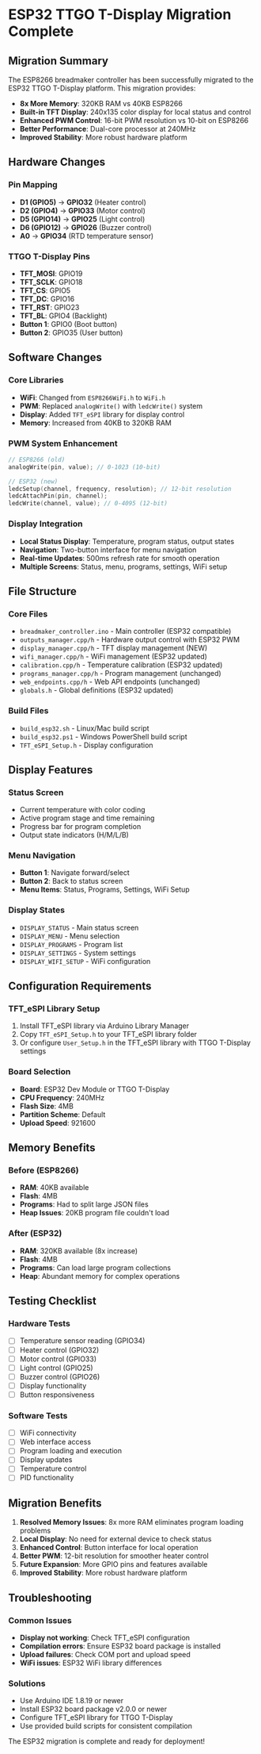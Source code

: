 # ESP32 TTGO T-Display Migration Complete

## Migration Summary

The ESP8266 breadmaker controller has been successfully migrated to the ESP32 TTGO T-Display platform. This migration provides:

- **8x More Memory**: 320KB RAM vs 40KB ESP8266
- **Built-in TFT Display**: 240x135 color display for local status and control
- **Enhanced PWM Control**: 16-bit PWM resolution vs 10-bit on ESP8266
- **Better Performance**: Dual-core processor at 240MHz
- **Improved Stability**: More robust hardware platform

## Hardware Changes

### Pin Mapping
- **D1 (GPIO5)** → **GPIO32** (Heater control)
- **D2 (GPIO4)** → **GPIO33** (Motor control)
- **D5 (GPIO14)** → **GPIO25** (Light control)
- **D6 (GPIO12)** → **GPIO26** (Buzzer control)
- **A0** → **GPIO34** (RTD temperature sensor)

### TTGO T-Display Pins
- **TFT_MOSI**: GPIO19
- **TFT_SCLK**: GPIO18
- **TFT_CS**: GPIO5
- **TFT_DC**: GPIO16
- **TFT_RST**: GPIO23
- **TFT_BL**: GPIO4 (Backlight)
- **Button 1**: GPIO0 (Boot button)
- **Button 2**: GPIO35 (User button)

## Software Changes

### Core Libraries
- **WiFi**: Changed from `ESP8266WiFi.h` to `WiFi.h`
- **PWM**: Replaced `analogWrite()` with `ledcWrite()` system
- **Display**: Added `TFT_eSPI` library for display control
- **Memory**: Increased from 40KB to 320KB RAM

### PWM System Enhancement
```cpp
// ESP8266 (old)
analogWrite(pin, value); // 0-1023 (10-bit)

// ESP32 (new)
ledcSetup(channel, frequency, resolution); // 12-bit resolution
ledcAttachPin(pin, channel);
ledcWrite(channel, value); // 0-4095 (12-bit)
```

### Display Integration
- **Local Status Display**: Temperature, program status, output states
- **Navigation**: Two-button interface for menu navigation
- **Real-time Updates**: 500ms refresh rate for smooth operation
- **Multiple Screens**: Status, menu, programs, settings, WiFi setup

## File Structure

### Core Files
- `breadmaker_controller.ino` - Main controller (ESP32 compatible)
- `outputs_manager.cpp/h` - Hardware output control with ESP32 PWM
- `display_manager.cpp/h` - TFT display management (NEW)
- `wifi_manager.cpp/h` - WiFi management (ESP32 updated)
- `calibration.cpp/h` - Temperature calibration (ESP32 updated)
- `programs_manager.cpp/h` - Program management (unchanged)
- `web_endpoints.cpp/h` - Web API endpoints (unchanged)
- `globals.h` - Global definitions (ESP32 updated)

### Build Files
- `build_esp32.sh` - Linux/Mac build script
- `build_esp32.ps1` - Windows PowerShell build script
- `TFT_eSPI_Setup.h` - Display configuration

## Display Features

### Status Screen
- Current temperature with color coding
- Active program stage and time remaining
- Progress bar for program completion
- Output state indicators (H/M/L/B)

### Menu Navigation
- **Button 1**: Navigate forward/select
- **Button 2**: Back to status screen
- **Menu Items**: Status, Programs, Settings, WiFi Setup

### Display States
- `DISPLAY_STATUS` - Main status screen
- `DISPLAY_MENU` - Menu selection
- `DISPLAY_PROGRAMS` - Program list
- `DISPLAY_SETTINGS` - System settings
- `DISPLAY_WIFI_SETUP` - WiFi configuration

## Configuration Requirements

### TFT_eSPI Library Setup
1. Install TFT_eSPI library via Arduino Library Manager
2. Copy `TFT_eSPI_Setup.h` to your TFT_eSPI library folder
3. Or configure `User_Setup.h` in the TFT_eSPI library with TTGO T-Display settings

### Board Selection
- **Board**: ESP32 Dev Module or TTGO T-Display
- **CPU Frequency**: 240MHz
- **Flash Size**: 4MB
- **Partition Scheme**: Default
- **Upload Speed**: 921600

## Memory Benefits

### Before (ESP8266)
- **RAM**: 40KB available
- **Flash**: 4MB
- **Programs**: Had to split large JSON files
- **Heap Issues**: 20KB program file couldn't load

### After (ESP32)
- **RAM**: 320KB available (8x increase)
- **Flash**: 4MB
- **Programs**: Can load large program collections
- **Heap**: Abundant memory for complex operations

## Testing Checklist

### Hardware Tests
- [ ] Temperature sensor reading (GPIO34)
- [ ] Heater control (GPIO32)
- [ ] Motor control (GPIO33)
- [ ] Light control (GPIO25)
- [ ] Buzzer control (GPIO26)
- [ ] Display functionality
- [ ] Button responsiveness

### Software Tests
- [ ] WiFi connectivity
- [ ] Web interface access
- [ ] Program loading and execution
- [ ] Display updates
- [ ] Temperature control
- [ ] PID functionality

## Migration Benefits

1. **Resolved Memory Issues**: 8x more RAM eliminates program loading problems
2. **Local Display**: No need for external device to check status
3. **Enhanced Control**: Button interface for local operation
4. **Better PWM**: 12-bit resolution for smoother heater control
5. **Future Expansion**: More GPIO pins and features available
6. **Improved Stability**: More robust hardware platform

## Troubleshooting

### Common Issues
- **Display not working**: Check TFT_eSPI configuration
- **Compilation errors**: Ensure ESP32 board package is installed
- **Upload failures**: Check COM port and upload speed
- **WiFi issues**: ESP32 WiFi library differences

### Solutions
- Use Arduino IDE 1.8.19 or newer
- Install ESP32 board package v2.0.0 or newer
- Configure TFT_eSPI library for TTGO T-Display
- Use provided build scripts for consistent compilation

The ESP32 migration is complete and ready for deployment!
